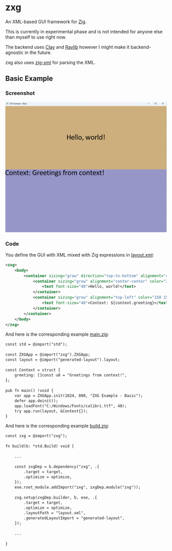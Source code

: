 # zxg

An XML-based GUI framework for [Zig](https://ziglang.org/).

This is currently in experimental phase and is not intended for anyone else than myself to use right now.

The backend uses [Clay](https://github.com/nicbarker/clay) and [Raylib](https://github.com/raysan5/raylib) however I might make it backend-agnostic in the future.

zxg also uses [zig-xml](https://github.com/nektro/zig-xml) for parsing the XML.

## Basic Example

### Screenshot

![Basic Example](https://github.com/lumorsunil/zxg/blob/main/docs/images/zxg-example-basic.png)

### Code

You define the GUI with XML mixed with Zig expressions in [layout.xml](https://github.com/lumorsunil/zxg/blob/main/examples/zxg-example-basic/layout.xml):

```xml
<zxg>
    <body>
        <container sizing="grow" direction="top-to-bottom" alignment="center-center">
            <container sizing="grow" alignment="center-center" color="205 175 125 255">
                <text font-size="48">Hello, world!</text>
            </container>
            <container sizing="grow" alignment="top-left" color="150 150 200 255">
                <text font-size="48">Context: ${context.greeting}</text>
            </container>
        </container>
    </body>
</zxg>
```

And here is the corresponding example [main.zig](https://github.com/lumorsunil/zxg/blob/main/examples/zxg-example-basic/src/main.zig):

```zig
const std = @import("std");

const ZXGApp = @import("zxg").ZXGApp;
const layout = @import("generated-layout").layout;

const Context = struct {
    greeting: []const u8 = "Greetings from context!",
};

pub fn main() !void {
    var app = ZXGApp.init(1024, 800, "ZXG Example - Basic");
    defer app.deinit();
    app.loadFont("C:/Windows/Fonts/calibri.ttf", 48);
    try app.run(layout, &Context{});
}

```

And here is the corresponding example [build.zig](https://github.com/lumorsunil/zxg/blob/main/examples/zxg-example-basic/build.zig):

```zig
const zxg = @import("zxg");

fn build(b: *std.Build) void {

    ...

    const zxgDep = b.dependency("zxg", .{
        .target = target,
        .optimize = optimize,
    });
    exe.root_module.addImport("zxg", zxgDep.module("zxg"));

    zxg.setup(zxgDep.builder, b, exe, .{
        .target = target,
        .optimize = optimize,
        .layoutPath = "layout.xml",
        .generatedLayoutImport = "generated-layout",
    });

    ...

}
```

